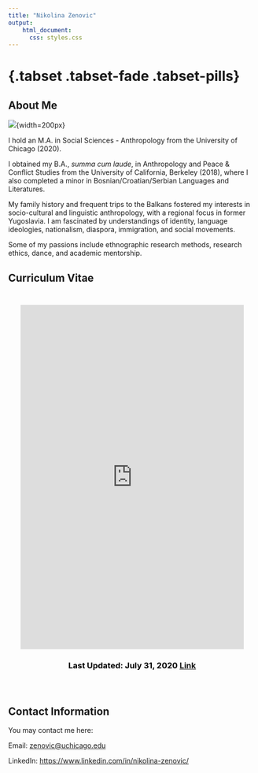 ```yaml
---
title: "Nikolina Zenovic"
output: 
    html_document:
      css: styles.css
---
```

# {.tabset .tabset-fade .tabset-pills}

## About Me
  ![](https://nzenovic.github.io/nzenovic/headshot.jpg){width=200px}
  

  

I hold an M.A. in Social Sciences - Anthropology from the University of Chicago (2020). 

I obtained my B.A., *summa cum laude*, in Anthropology and Peace & Conflict Studies from the University of California, Berkeley (2018), where I also completed a minor in Bosnian/Croatian/Serbian Languages and Literatures. 

My family history and frequent trips to the Balkans fostered my interests in socio-cultural and linguistic anthropology, with a regional focus in former Yugoslavia. I am fascinated by understandings of identity, language ideologies, nationalism, diaspora, immigration, and social movements.

Some of my passions include ethnographic research methods, research ethics, dance, and academic mentorship.  



## Curriculum Vitae
<div class="main" style="padding:25px;">

  
  <div>
       
  <iframe src="https://nzenovic.github.io/nzenovic/ZenovicCVweb.pdf" style="width: 100%; height:700px; margin-left: auto;margin-left: auto;" frameborder="0"></iframe>
       

    
  
  </div>

  <div>
        
         
  <h3 style="text-align:center; color: #000000;">
            Last Updated: July 31, 2020  
  <a href="https://nzenovic.github.io/nzenovic/ZenovicCVweb.pdf">
  Link 
  </a>
 
  </h3>
      
    
  </div>
 
</div>


## Contact Information
You may contact me here: 

Email: zenovic@uchicago.edu

LinkedIn: https://www.linkedin.com/in/nikolina-zenovic/



